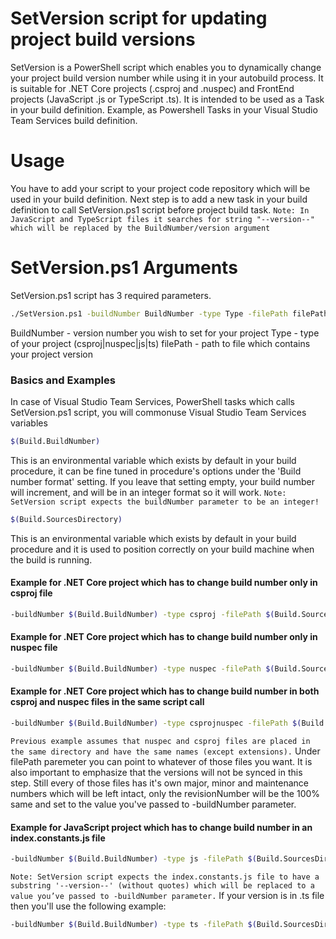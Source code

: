 # SetVersion script for updating project build versions
SetVersion is a PowerShell script which enables you to dynamically change your project build version number while using it in your autobuild process.
It is suitable for .NET Core projects (.csproj and .nuspec) and FrontEnd projects (JavaScript .js or TypeScript .ts).
It is intended to be used as a Task in your build definition. Example, as Powershell Tasks in your Visual Studio Team Services build definition.

# Usage
You have to add your script to your project code repository which will be used in your build definition.
Next step is to add a new task in your build definition to call SetVersion.ps1 script before project build task.
`Note: In JavaScript and TypeScript files it searches for string "--version--" which will be replaced by the BuildNumber/version argument` 

# SetVersion.ps1 Arguments
SetVersion.ps1 script has 3 required parameters.
```sh
./SetVersion.ps1 -buildNumber BuildNumber -type Type -filePath filePath
```
BuildNumber - version number you wish to set for your project
Type - type of your project (csproj|nuspec|js|ts)
filePath - path to file which contains your project version

### Basics and Examples
In case of Visual Studio Team Services, PowerShell tasks which calls SetVersion.ps1 script, you will commonuse Visual Studio Team Services variables
```sh
$(Build.BuildNumber)
```
This is an environmental variable which exists by default in your build procedure, it can be fine tuned in procedure's options under the 'Build number format' setting. If you leave that setting empty, your build number will increment, and will be in an integer format so it will work. `Note: SetVersion script expects the buildNumber parameter to be an integer!` 
```sh
$(Build.SourcesDirectory)
```
This is an environmental variable which exists by default in your build procedure and it is used to position correctly on your build machine when the build is running.

#### Example for .NET Core project which has to change build number only in csproj file
```sh
-buildNumber $(Build.BuildNumber) -type csproj -filePath $(Build.SourcesDirectory)\src\ServerBackEnd\ServerBackEnd.csproj
```
#### Example for .NET Core project which has to change build number only in nuspec file
```sh
-buildNumber $(Build.BuildNumber) -type nuspec -filePath $(Build.SourcesDirectory)\src\ServerBackEnd\ServerBackEnd.nuspec
```
#### Example for .NET Core project which has to change build number in both csproj and nuspec files in the same script call
```sh
-buildNumber $(Build.BuildNumber) -type csprojnuspec -filePath $(Build.SourcesDirectory)\src\ServerBackEnd\ServerBackEnd.csproj
``` 
`Previous example assumes that nuspec and csproj files are placed in the same directory and have the same names (except extensions).` Under filePath paremeter you can point to whatever of those files you want. It is also important to emphasize that the versions will not be synced in this step. Still every of those files has it's own major, minor and maintenance numbers which will be left intact, only the revisionNumber will be the 100% same and set to the value you've passed to -buildNumber parameter.
#### Example for JavaScript project which has to change build number in an index.constants.js file
```sh
-buildNumber $(Build.BuildNumber) -type js -filePath $(Build.SourcesDirectory)\src\Portal\src\app\index.constants.js
```
`Note: SetVersion script expects the index.constants.js file to have a substring '--version--' (without quotes) which will be replaced to a value you’ve passed to -buildNumber parameter.`
If your version is in .ts file then you'll use the following example:
```sh
-buildNumber $(Build.BuildNumber) -type ts -filePath $(Build.SourcesDirectory)\src\Portal\src\app\index.constants.ts
```
